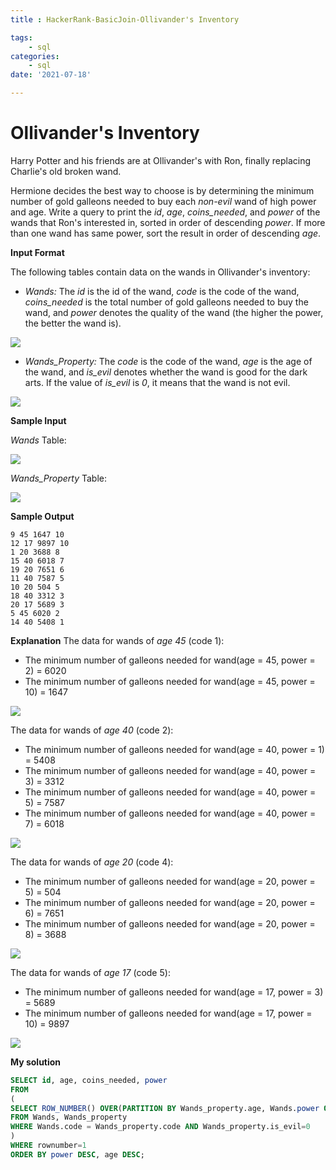 ```yaml
---
title : HackerRank-BasicJoin-Ollivander's Inventory

tags:
    - sql
categories:
    - sql 
date: '2021-07-18'

---
```


# Ollivander's Inventory



Harry Potter and his friends are at Ollivander's with Ron, finally replacing Charlie's old broken wand.

Hermione decides the best way to choose is by determining the minimum number of gold galleons needed to buy each  _non-evil_  wand of high power and age. Write a query to print the  _id_,  _age_,  _coins_needed_, and  _power_  of the wands that Ron's interested in, sorted in order of descending  _power_. If more than one wand has same power, sort the result in order of descending  _age_.

**Input Format**

The following tables contain data on the wands in Ollivander's inventory:

-   _Wands:_  The  _id_  is the id of the wand,  _code_  is the code of the wand,  _coins_needed_  is the total number of gold galleons needed to buy the wand, and  _power_  denotes the quality of the wand (the higher the power, the better the wand is).
  
![](https://s3.amazonaws.com/hr-challenge-images/19502/1458538092-b2a8163a74-ScreenShot2016-03-08at12.13.39AM.png)
    
-   _Wands_Property:_  The  _code_  is the code of the wand,  _age_  is the age of the wand, and  _is_evil_  denotes whether the wand is good for the dark arts. If the value of  _is_evil_  is  _0_, it means that the wand is not evil.

![](https://s3.amazonaws.com/hr-challenge-images/19502/1458538221-18c4092b7d-ScreenShot2016-03-08at12.13.53AM.png)


**Sample Input**

_Wands_  Table:

![](https://s3.amazonaws.com/hr-challenge-images/19502/1458538559-51bf29644e-ScreenShot2016-03-21at10.34.41AM.png)  

_Wands_Property_  Table:

![](https://s3.amazonaws.com/hr-challenge-images/19502/1458538583-fd514566f9-ScreenShot2016-03-21at10.34.28AM.png)

**Sample Output**

```
9 45 1647 10
12 17 9897 10
1 20 3688 8
15 40 6018 7
19 20 7651 6
11 40 7587 5
10 20 504 5
18 40 3312 3
20 17 5689 3
5 45 6020 2
14 40 5408 1
```

**Explanation**
The data for wands of  _age 45_  (code 1):  
-   The minimum number of galleons needed for wand(age = 45, power = 2) = 6020
-   The minimum number of galleons needed for
wand(age = 45, power = 10) = 1647

![](https://s3.amazonaws.com/hr-challenge-images/19502/1458539700-2f319702ab-ScreenShot2016-03-21at11.23.06AM.png)


The data for wands of  _age 40_  (code 2):  
-   The minimum number of galleons needed for
wand(age = 40, power = 1) = 5408
-   The minimum number of galleons needed for
wand(age = 40, power = 3) = 3312
-   The minimum number of galleons needed for
wand(age = 40, power = 5) = 7587
-   The minimum number of galleons needed for
wand(age = 40, power = 7) = 6018

![](https://s3.amazonaws.com/hr-challenge-images/19502/1458539909-ab79f7ff95-ScreenShot2016-03-21at11.23.14AM.png)



The data for wands of  _age 20_  (code 4):  
-   The minimum number of galleons needed for
wand(age = 20, power = 5) = 504
-   The minimum number of galleons needed for
wand(age = 20, power = 6) = 7651
-   The minimum number of galleons needed for
wand(age = 20, power = 8) = 3688

![](https://s3.amazonaws.com/hr-challenge-images/19502/1458540035-d950b9c900-ScreenShot2016-03-21at11.23.25AM.png)



The data for wands of  _age 17_  (code 5): 
-   The minimum number of galleons needed for
wand(age = 17, power = 3) = 5689
-   The minimum number of galleons needed for
wand(age = 17, power = 10) = 9897

![](https://s3.amazonaws.com/hr-challenge-images/19502/1458540132-79fd7b916b-ScreenShot2016-03-21at11.23.34AM.png)



**My solution**

```sql
SELECT id, age, coins_needed, power
FROM
(
SELECT ROW_NUMBER() OVER(PARTITION BY Wands_property.age, Wands.power ORDER BY Wands.coins_needed) AS rownumber, Wands.id, Wands_property.age, Wands.coins_needed, Wands.power
FROM Wands, Wands_property
WHERE Wands.code = Wands_property.code AND Wands_property.is_evil=0
)
WHERE rownumber=1
ORDER BY power DESC, age DESC;
```



